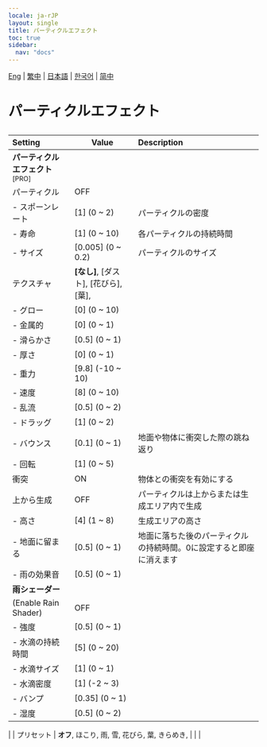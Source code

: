 ```yaml
---
locale: ja-rJP
layout: single
title: パーティクルエフェクト
toc: true
sidebar:
  nav: "docs"
---
```

[Eng](/dancexr/menu/2025.4/scene/particles) | [繁中](/tw/dancexr/menu/2025.4/scene/particles) | [日本語](/jp/dancexr/menu/2025.4/scene/particles) | [한국어](/kr/dancexr/menu/2025.4/scene/particles) | [简中](/zh/dancexr/menu/2025.4/scene/particles)

# パーティクルエフェクト

## 

| Setting | Value | Description |
| :--- | --- | :--- |
|**パーティクルエフェクト**<sup>[PRO]</sup> | | 
| パーティクル | OFF | 
|- スポーンレート | [1] (0 ~ 2) | パーティクルの密度
|- 寿命 | [1] (0 ~ 10) | 各パーティクルの持続時間
|- サイズ | [0.005] (0 ~ 0.2) | パーティクルのサイズ
| テクスチャ | **[なし]**, [ダスト], [花びら], [葉],  |  |
|- グロー | [0] (0 ~ 10) | 
|- 金属的 | [0] (0 ~ 1) | 
|- 滑らかさ | [0.5] (0 ~ 1) | 
|- 厚さ | [0] (0 ~ 1) | 
|- 重力 | [9.8] (-10 ~ 10) | 
|- 速度 | [8] (0 ~ 10) | 
|- 乱流 | [0.5] (0 ~ 2) | 
|- ドラッグ | [1] (0 ~ 2) | 
|- バウンス | [0.1] (0 ~ 1) | 地面や物体に衝突した際の跳ね返り
|- 回転 | [1] (0 ~ 5) | 
| 衝突 | ON | 物体との衝突を有効にする
| 上から生成 | OFF | パーティクルは上からまたは生成エリア内で生成
|- 高さ | [4] (1 ~ 8) | 生成エリアの高さ
|- 地面に留まる | [0.5] (0 ~ 1) | 地面に落ちた後のパーティクルの持続時間。0に設定すると即座に消えます
|- 雨の効果音 | [0.5] (0 ~ 1) | 
|**雨シェーダー** | | 
| (Enable Rain Shader) | OFF | 
|- 強度 | [0.5] (0 ~ 1) | 
|- 水滴の持続時間 | [5] (0 ~ 20) | 
|- 水滴サイズ | [1] (0 ~ 1) | 
|- 水滴密度 | [1] (-2 ~ 3) | 
|- バンプ | [0.35] (0 ~ 1) | 
|- 湿度 | [0.5] (0 ~ 2) | 
|
| プリセット | **オフ**, ほこり, 雨, 雪, 花びら, 葉, きらめき,  |  |
|
